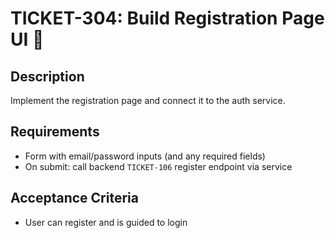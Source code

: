 # TICKET-304: Build Registration Page UI 📝

## Description
Implement the registration page and connect it to the auth service.

## Requirements
- Form with email/password inputs (and any required fields)
- On submit: call backend `TICKET-106` register endpoint via service

## Acceptance Criteria
- User can register and is guided to login 